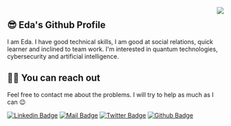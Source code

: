 <img align='right' src="https://github-readme-stats.vercel.app/api?username=Edaaltuntas&show_icons=true&theme=dracula">

## 😎 Eda's Github Profile
I am Eda. I have good technical skills, I am good at social relations, quick learner and inclined to team work. I'm interested in quantum technologies, cybersecurity and artificial intelligence.
## 🤙🏻 You can reach out

Feel free to contact me about the problems. I will try to help as much as I can 😉

[![Linkedin Badge](https://img.shields.io/badge/linkedin-%230077B5.svg?&style=for-the-badge&logo=linkedin&logoColor=white)](https://www.linkedin.com/in/eda-altuntas24)
[![Mail Badge](https://img.shields.io/badge/email-c14438?style=for-the-badge&logo=Gmail&logoColor=white&link=mailto:eda.altuntas24@gmail.com)](mailto:eda.altuntas24@gmail.com)
[![Twitter Badge](https://img.shields.io/badge/twitter-1DA1F2?style=for-the-badge&logo=twitter&logoColor=white)](https://twitter.com/edaltuntas7)
[![Github Badge](https://img.shields.io/badge/github-333?style=for-the-badge&logo=github&logoColor=white)](https://github.com/Edaaltuntas)
